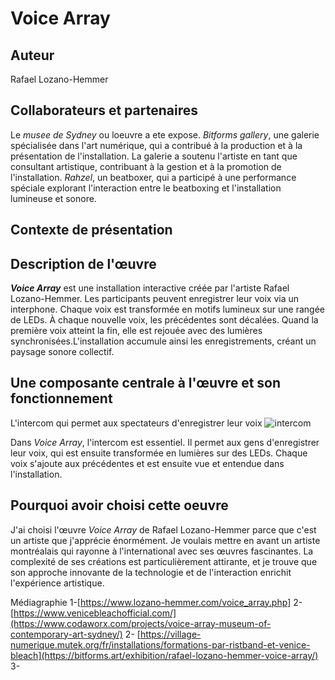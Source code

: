 # Voice Array




## Auteur
Rafael Lozano-Hemmer

## Collaborateurs et partenaires
Le _musee de Sydney_ ou loeuvre a ete expose. 
_Bitforms gallery_, une galerie spécialisée dans l'art numérique, qui a contribué à la production et à la présentation de l'installation. La galerie a soutenu l'artiste en tant que consultant artistique, contribuant à la gestion et à la promotion de l'installation.
_Rahzel_, un beatboxer, qui a participé à une performance spéciale explorant l'interaction entre le beatboxing et l'installation lumineuse et sonore.




## Contexte de présentation





## Description de l'œuvre
***Voice Array*** est une installation interactive créée par l'artiste Rafael Lozano-Hemmer. Les participants peuvent enregistrer leur voix via un interphone. Chaque voix est transformée en motifs lumineux sur une rangée de LEDs. À chaque nouvelle voix, les précédentes sont décalées. Quand la première voix atteint la fin, elle est rejouée avec des lumières synchronisées.L'installation accumule ainsi les enregistrements, créant un paysage sonore collectif.





## Une composante centrale à l'œuvre et son fonctionnement
L'intercom qui permet aux spectateurs d'enregistrer leur voix ![intercom](https://github.com/user-attachments/assets/60ab8e08-9d28-4e24-995f-8090f4cde889)



Dans _Voice Array_, l'intercom est essentiel. Il permet aux gens d'enregistrer leur voix, qui est ensuite transformée en lumières sur des LEDs. Chaque voix s'ajoute aux précédentes et est ensuite vue et entendue dans l'installation.







## Pourquoi avoir choisi cette oeuvre
J'ai choisi l'œuvre _Voice Array_ de Rafael Lozano-Hemmer parce que c'est un artiste que j'apprécie énormément. Je voulais mettre en avant un artiste montréalais qui rayonne à l'international avec ses œuvres fascinantes. La complexité de ses créations est particulièrement attirante, et je trouve que son approche innovante de la technologie et de l'interaction enrichit l'expérience artistique.

Médiagraphie
1-[https://www.lozano-hemmer.com/voice_array.php] 2- [https://www.venicebleachofficial.com/](https://www.codaworx.com/projects/voice-array-museum-of-contemporary-art-sydney/) 2- [https://village-numerique.mutek.org/fr/installations/formations-par-ristband-et-venice-bleach](https://bitforms.art/exhibition/rafael-lozano-hemmer-voice-array/) 3- 
